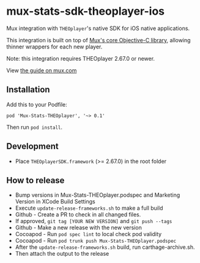 # mux-stats-sdk-theoplayer-ios

Mux integration with `THEOplayer`'s native SDK for iOS native applications.

This integration is built on top of [Mux's core Objective-C library](https://github.com/muxinc/stats-sdk-objc), allowing thinner wrappers for each new player.

Note: this integration requires THEOplayer 2.67.0 or newer.

View [the guide on mux.com](https://docs.mux.com/docs/theoplayer-sdk-for-ios)

## Installation

Add this to your Podfile:

```
pod 'Mux-Stats-THEOplayer', '~> 0.1'
```

Then run `pod install`.

## Development

* Place `THEOplayerSDK.framework` (>= 2.67.0) in the root folder

## How to release
* Bump versions in Mux-Stats-THEOplayer.podspec and Marketing Version in XCode Build Settings
* Execute `update-release-frameworks.sh` to make a full build
* Github - Create a PR to check in all changed files.
* If approved, `git tag [YOUR NEW VERSION]` and `git push --tags`
* Github - Make a new release with the new version
* Cocoapod - Run `pod spec lint` to local check pod validity
* Cocoapod - Run `pod trunk push Mux-Stats-THEOplayer.podspec`
* After the `update-release-frameworks.sh` build, run carthage-archive.sh.
* Then attach the output to the release
